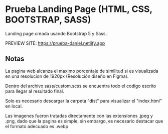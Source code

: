 # Prueba Landing Page (HTML, CSS, BOOTSTRAP, SASS)

Landing page creada usando Bootstrap 5 y Sass.

PREVIEW SITE: https://prueba-daniel.netlify.app

## Notas
La pagina web alcanza el maximo porcentaje de similitud si es visualizada en una resolucion de 1920px (Resolución diseño en Figma).

Dentro del archivo sass/custom.scss se encuentra todo el codigo escrito para llegar al resultado final.

Solo es necesario descargar la carpeta "dist" para visualizar el "index.html" en local.

Las imagenes fueron tratadas directamente con las extensiones .jpeg y .png, dado que la pagina es simple, sin embargo, es necesario destacar que el formato adecuado es .webp
